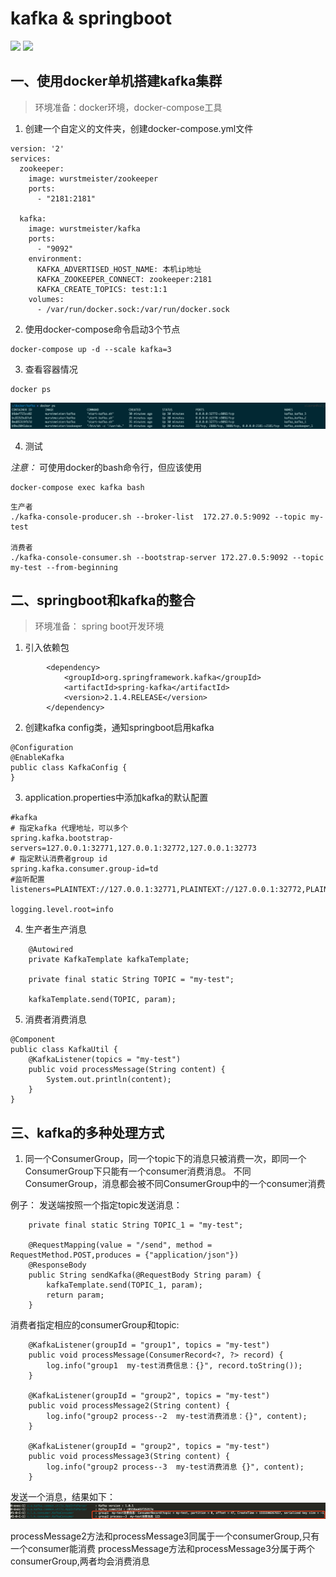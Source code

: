 # kafka & springboot
![](https://img.shields.io/badge/about-kafka-green.svg)
![](https://img.shields.io/badge/about-docker-blue.svg)

## 一、使用docker单机搭建kafka集群

> 环境准备：docker环境，docker-compose工具

1. 创建一个自定义的文件夹，创建docker-compose.yml文件
```
version: '2'
services:
  zookeeper:
    image: wurstmeister/zookeeper
    ports:
      - "2181:2181"

  kafka:
    image: wurstmeister/kafka
    ports:
      - "9092"
    environment:
      KAFKA_ADVERTISED_HOST_NAME: 本机ip地址
      KAFKA_ZOOKEEPER_CONNECT: zookeeper:2181
      KAFKA_CREATE_TOPICS: test:1:1
    volumes:
      - /var/run/docker.sock:/var/run/docker.sock
```

2. 使用docker-compose命令启动3个节点
```
docker-compose up -d --scale kafka=3
```

3. 查看容器情况
```
docker ps
```
![](images/docker_ps.png)


4. 测试

*注意：*
可使用docker的bash命令行，但应该使用
```
docker-compose exec kafka bash
```

```
生产者
./kafka-console-producer.sh --broker-list  172.27.0.5:9092 --topic my-test

消费者
./kafka-console-consumer.sh --bootstrap-server 172.27.0.5:9092 --topic my-test --from-beginning
```

## 二、springboot和kafka的整合

> 环境准备： spring boot开发环境

1. 引入依赖包
```
        <dependency>
            <groupId>org.springframework.kafka</groupId>
            <artifactId>spring-kafka</artifactId>
            <version>2.1.4.RELEASE</version>
        </dependency>
```

2. 创建kafka config类，通知springboot启用kafka
```
@Configuration
@EnableKafka
public class KafkaConfig {
}
```

3. application.properties中添加kafka的默认配置
```
#kafka
# 指定kafka 代理地址，可以多个
spring.kafka.bootstrap-servers=127.0.0.1:32771,127.0.0.1:32772,127.0.0.1:32773
# 指定默认消费者group id
spring.kafka.consumer.group-id=td
#监听配置
listeners=PLAINTEXT://127.0.0.1:32771,PLAINTEXT://127.0.0.1:32772,PLAINTEXT://127.0.0.1:32773

logging.level.root=info
```

4. 生产者生产消息
```
    @Autowired
    private KafkaTemplate kafkaTemplate;

    private final static String TOPIC = "my-test";

    kafkaTemplate.send(TOPIC, param);
```

5. 消费者消费消息
```
@Component
public class KafkaUtil {
    @KafkaListener(topics = "my-test")
    public void processMessage(String content) {
        System.out.println(content);
    }
}
```

## 三、kafka的多种处理方式

1. 同一个ConsumerGroup，同一个topic下的消息只被消费一次，即同一个ConsumerGroup下只能有一个consumer消费消息。
不同ConsumerGroup，消息都会被不同ConsumerGroup中的一个consumer消费


例子：
发送端按照一个指定topic发送消息：
```
    private final static String TOPIC_1 = "my-test";
    
    @RequestMapping(value = "/send", method = RequestMethod.POST,produces = {"application/json"})
    @ResponseBody
    public String sendKafka(@RequestBody String param) {
        kafkaTemplate.send(TOPIC_1, param);
        return param;
    }
```

消费者指定相应的consumerGroup和topic:
```
    @KafkaListener(groupId = "group1", topics = "my-test")
    public void processMessage(ConsumerRecord<?, ?> record) {
        log.info("group1  my-test消费信息：{}", record.toString());
    }

    @KafkaListener(groupId = "group2", topics = "my-test")
    public void processMessage2(String content) {
        log.info("group2 process--2  my-test消费消息：{}", content);
    }

    @KafkaListener(groupId = "group2", topics = "my-test")
    public void processMessage3(String content) {
        log.info("group2 process--3  my-test消费消息 {}", content);
    }

```
发送一个消息，结果如下：
![](images/consumer1.jpg)

processMessage2方法和processMessage3同属于一个consumerGroup,只有一个consumer能消费
processMessage方法和processMessage3分属于两个consumerGroup,两者均会消费消息
